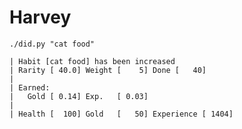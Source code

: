 # Harvey

    ./did.py "cat food"

    | Habit [cat food] has been increased
    | Rarity [ 40.0] Weight [    5] Done [   40]
    |
    | Earned:
    |   Gold [ 0.14] Exp.   [ 0.03]
    |
    | Health [  100] Gold   [   50] Experience [ 1404]

